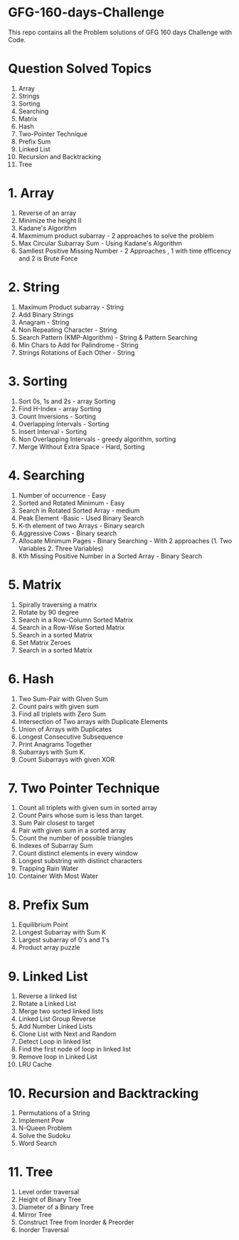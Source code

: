 # GFG-160-days-Challenge
This repo contains all the Problem solutions of GFG 160 days Challenge with Code.

# Question Solved Topics
1. Array
2. Strings
3. Sorting
4. Searching
5. Matrix
6. Hash
7. Two-Pointer Technique
8. Prefix Sum
9. Linked List
10. Recursion and Backtracking
11. Tree
   
# 1. Array
1. Reverse of an array
2. Minimize the height II
3. Kadane's Algorithm
4. Maxmimum product subarray - 2 approaches to solve the problem
5. Max Circular Subarray Sum - Using Kadane's Algorithm
6. Samllest Positive Missing Number - 2 Approaches , 1 with time efficency and 2 is Brute Force

# 2. String
1. Maximum Product subarray - String
2. Add Binary Strings 
3. Anagram - String
4. Non Repeating Character - String
5. Search Pattern (KMP-Algorithm) - String & Pattern Searching
6. Min Chars to Add for Palindrome - String
7. Strings Rotations of Each Other - String

# 3. Sorting
1. Sort 0s, 1s and 2s - array Sorting
2. Find H-Index - array Sorting
3. Count Inversions - Sorting
4. Overlapping Intervals - Sorting
5. Insert Interval - Sorting
6. Non Overlapping Intervals - greedy algorithm, sorting
7. Merge Without Extra Space -  Hard, Sorting

# 4. Searching
1. Number of occurrence - Easy
2. Sorted and Rotated Minimum - Easy
3. Search in Rotated Sorted Array - medium
4. Peak Element -Basic - Used Binary Search
5. K-th element of two Arrays -  Binary search
6. Aggressive Cows - Binary search
7. Allocate Minimum Pages  - Binary Searching - With 2 approaches (1. Two Variables 2. Three Variables)
8. Kth Missing Positive Number in a Sorted Array - Binary Search 

# 5. Matrix
1. Spirally traversing a matrix
2. Rotate by 90 degree
3. Search in a Row-Column Sorted Matrix
4. Search in a Row-Wise Sorted Matrix
5. Search in a sorted Matrix
6. Set Matrix Zeroes
7. Search in a sorted Matrix

# 6. Hash
1. Two Sum-Pair with GIven Sum
2. Count pairs with given sum
3. Find all triplets with Zero Sum
4. Intersection of Two arrays with Duplicate Elements
5. Union of Arrays with Duplicates
6. Longest Consecutive Subsequence
7.  Print Anagrams Together
8.  Subarrays with Sum K.
9.  Count Subarrays with given XOR

# 7. Two Pointer Technique
1. Count all triplets with given sum in sorted array
2. Count Pairs whose sum is less than target.
3. Sum Pair closest to target
4. Pair with given sum in a sorted array
5. Count the number of possible triangles
6. Indexes of Subarray Sum
7. Count distinct elements in every window
8. Longest substring with distinct characters
9. Trapping Rain Water
10. Container With Most Water

# 8. Prefix Sum
1. Equilibrium Point
2. Longest Subarray with Sum K
3. Largest subarray of 0's and 1's
4. Product array puzzle

# 9. Linked List
1. Reverse a linked list
2. Rotate a Linked List
3. Merge two sorted linked lists
4. Linked List Group Reverse
5. Add Number Linked Lists
6. Clone List with Next and Random
7. Detect Loop in linked list
8. Find the first node of loop in linked list
9. Remove loop in Linked List
10. LRU Cache

# 10. Recursion and Backtracking
1. Permutations of a String
2. Implement Pow
3. N-Queen Problem
4. Solve the Sudoku
5. Word Search

# 11. Tree
1. Level order traversal
2. Height of Binary Tree
3. Diameter of a Binary Tree
4. Mirror Tree
5. Construct Tree from Inorder & Preorder
6. Inorder Traversal
